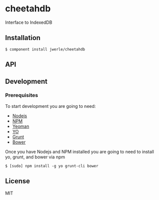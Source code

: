 # cheetahdb

  Interface to IndexedDB

## Installation
	
    $ component install jwerle/cheetahdb

## API

## Development	
### Prerequisites
To start development you are going to need:
  * [Nodejs](http://nodejs.org)
  * [NPM](http://npmjs.org)
  * [Yeoman](http://yeoman.io)
  * [YO](https://github.com/yeoman/yo)
  * [Grunt](http://gruntjs.com)
  * [Bower](http://twitter.github.com/bower)

Once you have Nodejs and NPM installed you are going to need to install yo, grunt, and bower via npm

    $ [sudo] npm install -g yo grunt-cli bower


## License

  MIT
